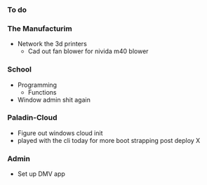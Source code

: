 ### To do 
### The Manufacturim
* Network the 3d printers 
	* Cad out fan blower for nivida m40 blower
### School
* Programming
	* Functions
* Window admin shit again 
### Paladin-Cloud
* Figure out windows cloud init 
* played with the cli today for more boot strapping post deploy X 
### Admin
* Set up DMV app 